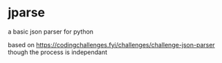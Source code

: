# jparse

a basic json parser for python

based on https://codingchallenges.fyi/challenges/challenge-json-parser though the process is independant
